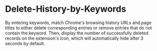 # Delete-History-by-Keywords

By entering keywords, match Chrome's browsing history URLs and page titles to either delete corresponding entries or remove entries that do not contain the keyword. Then, display the number of successfully deleted records on the extension's icon, which will automatically hide after 3 seconds by default.
